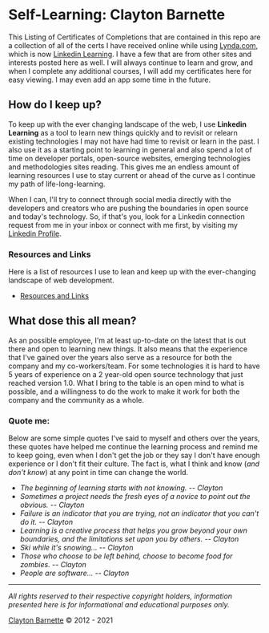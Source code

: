 # Self-Learning: Clayton Barnette

This Listing of Certificates of Completions that are contained in this repo are a collection of all of the certs I have received online while using [Lynda.com](https://www.lynda.com), which is now [Linkedin Learning](https://www.linkedin.com/learning). I have a few that are from other sites and interests posted here as well. I will always continue to learn and grow, and when I complete any additional courses, I will add my certificates here for easy viewing. I may even add an app some time in the future.

## How do I keep up?
To keep up with the ever changing landscape of the web, I use **Linkedin Learning** as a tool to learn new things quickly and to revisit or relearn existing technologies I may not have had time to revisit or learn in the past. I also use it as a starting point to learning in general and also spend a lot of time on developer portals, open-source websites, emerging technologies and methodologies sites reading. This gives me an endless amount of learning resources I use to stay current or ahead of the curve as I continue my path of life-long-learning.

When I can, I'll try to connect through social media directly with the developers and creators who are pushing the boundaries in open source and today's technology. So, if that's you, look for a Linkedin connection request from me in your inbox or connect with me first, by visiting my [Linkedin Profile](https://www.linkedin.com/in/claytonbarnette).

### Resources and Links

Here is a list of resources I use to lean and keep up with the ever-changing landscape of web development.

- [Resources and Links](links.md)

## What dose this all mean?
As an possible employee, I'm at least up-to-date on the latest that is out there and open to learning new things. It also means that the experience that I've gained over the years also serve as a resource for both the company and my co-workers/team. For some technologies it is hard to have 5 years of experience on a 2 year-old open source technology that just reached version 1.0. What I bring to the table is an open mind to what is possible, and a willingness to do the work to make it work for both the company and the community as a whole.

### Quote me:

Below are some simple quotes I've said to myself and others over the years, these quotes have helped me continue the learning process and remind me to keep going, even when I don't get the job or they say I don't have enough experience or I don't fit their culture. The fact is, what I think and know (*and don't know*) at any point in time can change the world.

- *The beginning of learning starts with not knowing. -- Clayton*
- *Sometimes a project needs the fresh eyes of a novice to point out the obvious. -- Clayton*
- *Failure is an indicator that you are trying, not an indicator that you can't do it. -- Clayton*
- *Learning is a creative process that helps you grow beyond your own boundaries, and the limitations set upon you by others. -- Clayton*
- *Ski while it's snowing... -- Clayton*
- *Those who choose to be left behind, choose to become food for zombies. -- Clayton*
- *People are software... -- Clayton*

---
*All rights reserved to their respective copyright holders, information presented here is for informational and educational purposes only.*


[Clayton Barnette](mainto:claytonbarnette@gmail.com) &copy; 2012 - 2021
